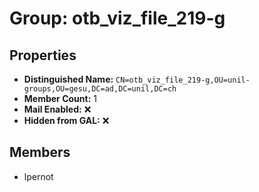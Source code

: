 # Group: otb_viz_file_219-g

## Properties

- **Distinguished Name:** `CN=otb_viz_file_219-g,OU=unil-groups,OU=gesu,DC=ad,DC=unil,DC=ch`
- **Member Count:** 1
- **Mail Enabled:** ❌
- **Hidden from GAL:** ❌

## Members

- lpernot
